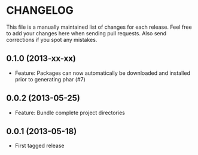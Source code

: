 # CHANGELOG

This file is a manually maintained list of changes for each release. Feel free
to add your changes here when sending pull requests. Also send corrections if
you spot any mistakes.

## 0.1.0 (2013-xx-xx)

* Feature: Packages can now automatically be downloaded and installed prior to generating phar (#7)

## 0.0.2 (2013-05-25)

* Feature: Bundle complete project directories

## 0.0.1 (2013-05-18)

* First tagged release

